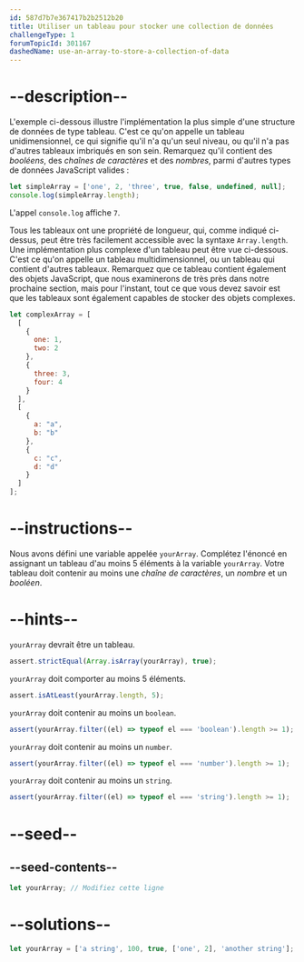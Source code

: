 ```yaml
---
id: 587d7b7e367417b2b2512b20
title: Utiliser un tableau pour stocker une collection de données
challengeType: 1
forumTopicId: 301167
dashedName: use-an-array-to-store-a-collection-of-data
---
```


# --description--

L'exemple ci-dessous illustre l'implémentation la plus simple d'une structure de données de type tableau. C'est ce qu'on appelle un tableau unidimensionnel, ce qui signifie qu'il n'a qu'un seul niveau, ou qu'il n'a pas d'autres tableaux imbriqués en son sein. Remarquez qu'il contient des <dfn>booléens</dfn>, des <dfn>chaînes de caractères</dfn> et des <dfn>nombres</dfn>, parmi d'autres types de données JavaScript valides :

```js
let simpleArray = ['one', 2, 'three', true, false, undefined, null];
console.log(simpleArray.length);
```

L'appel `console.log` affiche `7`.

Tous les tableaux ont une propriété de longueur, qui, comme indiqué ci-dessus, peut être très facilement accessible avec la syntaxe `Array.length`. Une implémentation plus complexe d'un tableau peut être vue ci-dessous. C'est ce qu'on appelle un tableau multidimensionnel, ou un tableau qui contient d'autres tableaux. Remarquez que ce tableau contient également des objets JavaScript, que nous examinerons de très près dans notre prochaine section, mais pour l'instant, tout ce que vous devez savoir est que les tableaux sont également capables de stocker des objets complexes.

```js
let complexArray = [
  [
    {
      one: 1,
      two: 2
    },
    {
      three: 3,
      four: 4
    }
  ],
  [
    {
      a: "a",
      b: "b"
    },
    {
      c: "c",
      d: "d"
    }
  ]
];
```

# --instructions--

Nous avons défini une variable appelée `yourArray`. Complétez l'énoncé en assignant un tableau d'au moins 5 éléments à la variable `yourArray`. Votre tableau doit contenir au moins une <dfn>chaîne de caractères</dfn>, un <dfn>nombre</dfn> et un <dfn>booléen</dfn>.

# --hints--

`yourArray` devrait être un tableau.

```js
assert.strictEqual(Array.isArray(yourArray), true);
```

`yourArray` doit comporter au moins 5 éléments.

```js
assert.isAtLeast(yourArray.length, 5);
```

`yourArray` doit contenir au moins un `boolean`.

```js
assert(yourArray.filter((el) => typeof el === 'boolean').length >= 1);
```

`yourArray` doit contenir au moins un `number`.

```js
assert(yourArray.filter((el) => typeof el === 'number').length >= 1);
```

`yourArray` doit contenir au moins un `string`.

```js
assert(yourArray.filter((el) => typeof el === 'string').length >= 1);
```

# --seed--

## --seed-contents--

```js
let yourArray; // Modifiez cette ligne
```

# --solutions--

```js
let yourArray = ['a string', 100, true, ['one', 2], 'another string'];
```

